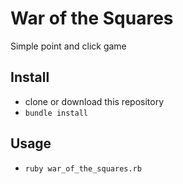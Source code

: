 # War of the Squares
Simple point and click game

## Install
* clone or download this repository
* `bundle install`
## Usage
* `ruby war_of_the_squares.rb`